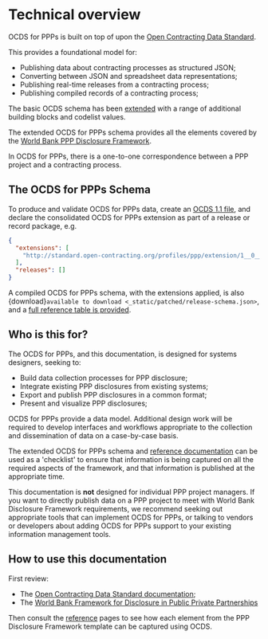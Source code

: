 # Technical overview

OCDS for PPPs is built on top of upon the [Open Contracting Data Standard](http://standard.open-contracting.org).

This provides a foundational model for:

* Publishing data about contracting processes as structured JSON;
* Converting between JSON and spreadsheet data representations;
* Publishing real-time releases from a contracting process;
* Publishing compiled records of a contracting process;

The basic OCDS schema has been [extended](extensions) with a range of additional building blocks and codelist values.

The extended OCDS for PPPs schema provides all the elements covered by the [World Bank PPP Disclosure Framework](http://www.worldbank.org/en/topic/publicprivatepartnerships/brief/ppp-tools#T1).

In OCDS for PPPs, there is a one-to-one correspondence between a PPP project and a contracting process.

## The OCDS for PPPs Schema

To produce and validate OCDS for PPPs data, create an [OCDS 1.1 file](http://standard.open-contracting.org/latest/en/schema/), and declare the consolidated OCDS for PPPs extension as part of a release or record package, e.g.

```json
{
  "extensions": [
    "http://standard.open-contracting.org/profiles/ppp/extension/1__0__0__beta2/extension.json"
  ],
  "releases": []
}
```

A compiled OCDS for PPPs schema, with the extensions applied, is also  {download}`available to download <_static/patched/release-schema.json>`, and a [full reference table is provided](reference/schema.md).

## Who is this for?

The OCDS for PPPs, and this documentation, is designed for systems designers, seeking to:

* Build data collection processes for PPP disclosure;
* Integrate existing PPP disclosures from existing systems;
* Export and publish PPP disclosures in a common format;
* Present and visualize PPP disclosures;

OCDS for PPPs provide a data model. Additional design work will be required to develop interfaces and workflows appropriate to the collection and dissemination of data on a case-by-case basis.

The extended OCDS for PPPs schema and [reference documentation](framework.md) can be used as a 'checklist' to ensure that information is being captured on all the required aspects of the framework, and that information is published at the appropriate time.

This documentation is **not** designed for individual PPP project managers. If you want to directly publish data on a PPP project to meet with World Bank Disclosure Framework requirements, we recommend seeking out appropriate tools that can implement OCDS for PPPs, or talking to vendors or developers about adding OCDS for PPPs support to your existing information management tools.

## How to use this documentation

First review:

* The [Open Contracting Data Standard documentation](http://standard.open-contracting.org/latest/en/getting_started/);
* The [World Bank Framework for Disclosure in Public Private Partnerships](http://www.worldbank.org/en/topic/publicprivatepartnerships/brief/a-framework-for-disclosure-in-public-private-partnership-projects)

Then consult the [reference](framework.md) pages to see how each element from the PPP Disclosure Framework template can be captured using OCDS.
